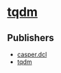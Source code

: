 # [tqdm](https://pypi.org/project/tqdm)



## Publishers
- [casper.dcl](https://pypi.org/user/casper.dcl)
- [tqdm](https://pypi.org/user/tqdm)

